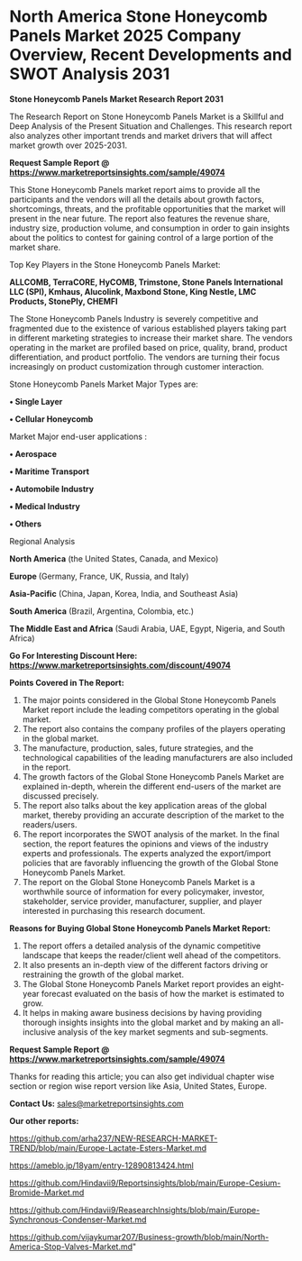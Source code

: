 # North America Stone Honeycomb Panels Market 2025 Company Overview, Recent Developments and SWOT Analysis 2031

<strong>Stone Honeycomb Panels Market Research Report 2031</strong>

The Research Report on Stone Honeycomb Panels Market is a Skillful and Deep Analysis of the Present Situation and Challenges. This research report also analyzes other important trends and market drivers that will affect market growth over 2025-2031.

<strong>Request Sample Report @ <a href=https://www.marketreportsinsights.com/sample/49074>https://www.marketreportsinsights.com/sample/49074</a></strong>

This Stone Honeycomb Panels market report aims to provide all the participants and the vendors will all the details about growth factors, shortcomings, threats, and the profitable opportunities that the market will present in the near future. The report also features the revenue share, industry size, production volume, and consumption in order to gain insights about the politics to contest for gaining control of a large portion of the market share.

Top Key Players in the Stone Honeycomb Panels Market:

<strong>ALLCOMB, TerraCORE, HyCOMB, Trimstone, Stone Panels International LLC (SPI), Kmhaus, Alucolink, Maxbond Stone, King Nestle, LMC Products, StonePly, CHEMFI</strong>

The Stone Honeycomb Panels Industry is severely competitive and fragmented due to the existence of various established players taking part in different marketing strategies to increase their market share. The vendors operating in the market are profiled based on price, quality, brand, product differentiation, and product portfolio. The vendors are turning their focus increasingly on product customization through customer interaction.

Stone Honeycomb Panels Market Major Types are:

<strong>•  Single Layer

•  Cellular Honeycomb</strong>

Market Major end-user applications :

<strong>•  Aerospace

•  Maritime Transport

•  Automobile Industry

•  Medical Industry

•  Others</strong>

Regional Analysis

</u><strong><b>North America</b></strong> (the United States, Canada, and Mexico)

<strong><b>Europe </b></strong>(Germany, France, UK, Russia, and Italy)

<strong><b>Asia-Pacific</b></strong> (China, Japan, Korea, India, and Southeast Asia)

<strong><b>South America</b></strong> (Brazil, Argentina, Colombia, etc.)

<strong><b>The Middle East and Africa</b></strong> (Saudi Arabia, UAE, Egypt, Nigeria, and South Africa)

<strong>Go For Interesting Discount Here: <a href=https://www.marketreportsinsights.com/discount/49074>https://www.marketreportsinsights.com/discount/49074</a></strong>

<strong>Points Covered in The Report:</strong>
<ol>
  <li>The major points considered in the Global Stone Honeycomb Panels Market report include the leading competitors operating in the global market.</li>
  <li>The report also contains the company profiles of the players operating in the global market.</li>
  <li>The manufacture, production, sales, future strategies, and the technological capabilities of the leading manufacturers are also included in the report.</li>
  <li>The growth factors of the Global Stone Honeycomb Panels Market are explained in-depth, wherein the different end-users of the market are discussed precisely.</li>
  <li>The report also talks about the key application areas of the global market, thereby providing an accurate description of the market to the readers/users.</li>
  <li>The report incorporates the SWOT analysis of the market. In the final section, the report features the opinions and views of the industry experts and professionals. The experts analyzed the export/import policies that are favorably influencing the growth of the Global Stone Honeycomb Panels Market.</li>
  <li>The report on the Global Stone Honeycomb Panels Market is a worthwhile source of information for every policymaker, investor, stakeholder, service provider, manufacturer, supplier, and player interested in purchasing this research document.</li>
</ol>
<strong>Reasons for Buying Global Stone Honeycomb Panels Market Report:</strong>

<ol>
  <li>The report offers a detailed analysis of the dynamic competitive landscape that keeps the reader/client well ahead of the competitors.</li>
  <li>It also presents an in-depth view of the different factors driving or restraining the growth of the global market.</li>
  <li>The Global Stone Honeycomb Panels Market report provides an eight-year forecast evaluated on the basis of how the market is estimated to grow.</li>
  <li>It helps in making aware business decisions by having providing thorough insights insights into the global market and by making an all-inclusive analysis of the key market segments and sub-segments.</li>
</ol>
<strong>Request Sample Report @ <a href=https://www.marketreportsinsights.com/sample/49074>https://www.marketreportsinsights.com/sample/49074</a></strong>


Thanks for reading this article; you can also get individual chapter wise section or region wise report version like Asia, United States, Europe.

<strong>Contact Us:</strong>
sales@marketreportsinsights.com

<strong>Our other reports:</strong>

<a href=https://github.com/arha237/NEW-RESEARCH-MARKET-TREND/blob/main/Europe-Lactate-Esters-Market.md>https://github.com/arha237/NEW-RESEARCH-MARKET-TREND/blob/main/Europe-Lactate-Esters-Market.md</a>

<a href=https://ameblo.jp/18yam/entry-12890813424.html>https://ameblo.jp/18yam/entry-12890813424.html</a>

<a href=https://github.com/Hindavii9/Reportsinsights/blob/main/Europe-Cesium-Bromide-Market.md>https://github.com/Hindavii9/Reportsinsights/blob/main/Europe-Cesium-Bromide-Market.md</a>

<a href=https://github.com/Hindavii9/ReasearchInsights/blob/main/Europe-Synchronous-Condenser-Market.md>https://github.com/Hindavii9/ReasearchInsights/blob/main/Europe-Synchronous-Condenser-Market.md</a>

<a href=https://github.com/vijaykumar207/Business-growth/blob/main/North-America-Stop-Valves-Market.md>https://github.com/vijaykumar207/Business-growth/blob/main/North-America-Stop-Valves-Market.md</a>"
